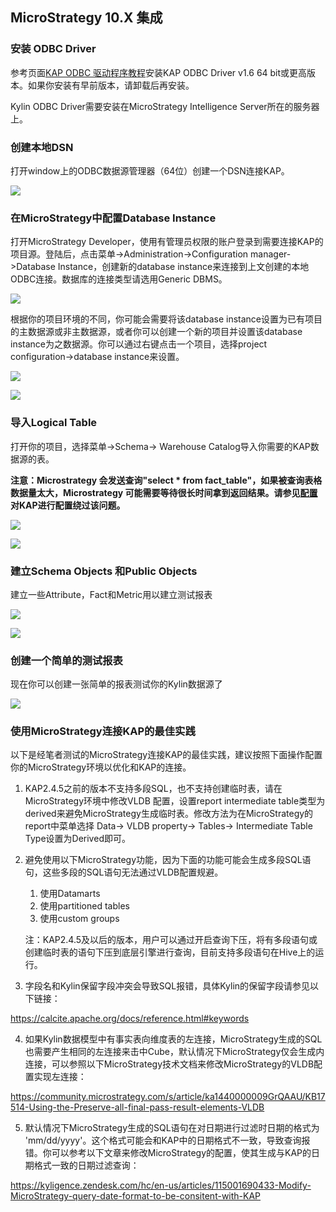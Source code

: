## MicroStrategy 10.X 集成

### 安装 ODBC Driver

参考页面[KAP ODBC 驱动程序教程](../driver/odbc.cn.html)安装KAP ODBC Driver v1.6 64 bit或更高版本。如果你安装有早前版本，请卸载后再安装。

Kylin ODBC Driver需要安装在MicroStrategy Intelligence Server所在的服务器上。

### 创建本地DSN

打开window上的ODBC数据源管理器（64位）创建一个DSN连接KAP。

![](images/microstrategy_10_4/picture0.png)

### 在MicroStrategy中配置Database Instance

打开MicroStrategy Developer，使用有管理员权限的账户登录到需要连接KAP的项目源。登陆后，点击菜单->Administration->Configuration manager->Database Instance，创建新的database instance来连接到上文创建的本地ODBC连接。数据库的连接类型请选用Generic DBMS。

![](images/microstrategy_10_4/picture1.png)



根据你的项目环境的不同，你可能会需要将该database instance设置为已有项目的主数据源或非主数据源，或者你可以创建一个新的项目并设置该database instance为之数据源。你可以通过右键点击一个项目，选择project configuration->database instance来设置。

![](images/microstrategy_10_4/picture5.png)

![](images/microstrategy_10_4/picture6.png)

### 导入Logical Table

打开你的项目，选择菜单->Schema-> Warehouse Catalog导入你需要的KAP数据源的表。

**注意：Microstrategy 会发送查询"select \* from fact\_table"，如果被查询表格数据量太大，Microstrategy 可能需要等待很长时间拿到返回结果。请参见[配置](../config/basic_settings.cn.md#kylinqueryforce-limit)对KAP进行配置绕过该问题。**

![](images/microstrategy_10_4/picture7.png)

![](images/microstrategy_10_4/picture8.png)

### 建立Schema Objects 和Public Objects

建立一些Attribute，Fact和Metric用以建立测试报表

![](images/microstrategy_10_4/picture2.png)

![](images/microstrategy_10_4/picture3.png)

### 创建一个简单的测试报表

现在你可以创建一张简单的报表测试你的Kylin数据源了

![](images/microstrategy_10_4/picture4.png)

### 使用MicroStrategy连接KAP的最佳实践

以下是经笔者测试的MicroStrategy连接KAP的最佳实践，建议按照下面操作配置你的MicroStrategy环境以优化和KAP的连接。

1. KAP2.4.5之前的版本不支持多段SQL，也不支持创建临时表，请在MicroStrategy环境中修改VLDB 配置，设置report intermediate table类型为derived来避免MicroStrategy生成临时表。修改方法为在MicroStrategy的report中菜单选择 Data-> VLDB property-> Tables-> Intermediate Table Type设置为Derived即可。

2. 避免使用以下MicroStrategy功能，因为下面的功能可能会生成多段SQL语句，这些多段的SQL语句无法通过VLDB配置规避。

   1. 使用Datamarts
   2. 使用partitioned tables
   3. 使用custom groups

   注：KAP2.4.5及以后的版本，用户可以通过开启查询下压，将有多段语句或创建临时表的语句下压到底层引擎进行查询，目前支持多段语句在Hive上的运行。

3. 字段名和Kylin保留字段冲突会导致SQL报错，具体Kylin的保留字段请参见以下链接：

https://calcite.apache.org/docs/reference.html#keywords

4. 如果Kylin数据模型中有事实表向维度表的左连接，MicroStrategy生成的SQL也需要产生相同的左连接来击中Cube，默认情况下MicroStrategy仅会生成内连接，可以参照以下MicroStrategy技术文档来修改MicroStrategy的VLDB配置实现左连接：

https://community.microstrategy.com/s/article/ka1440000009GrQAAU/KB17514-Using-the-Preserve-all-final-pass-result-elements-VLDB

5. 默认情况下MicroStrategy生成的SQL语句在对日期进行过滤时日期的格式为 'mm/dd/yyyy'。这个格式可能会和KAP中的日期格式不一致，导致查询报错。你可以参考以下文章来修改MicroStrategy的配置，使其生成与KAP的日期格式一致的日期过滤查询：

https://kyligence.zendesk.com/hc/en-us/articles/115001690433-Modify-MicroStrategy-query-date-format-to-be-consitent-with-KAP